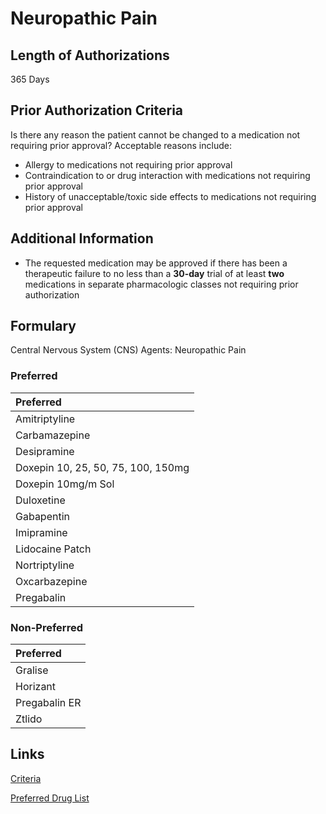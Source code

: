 # Neuropathic Pain

## Length of Authorizations

365 Days

## Prior Authorization Criteria

Is there any reason the patient cannot be changed to a medication not requiring prior approval? Acceptable reasons include:

-   Allergy to medications not requiring prior approval
-   Contraindication to or drug interaction with medications not requiring prior approval
-   History of unacceptable/toxic side effects to medications not requiring prior approval

## Additional Information

-   The requested medication may be approved if there has been a therapeutic failure to no less than a **30-day** trial of at least **two** medications in separate pharmacologic classes not requiring prior authorization

## Formulary

Central Nervous System (CNS) Agents: Neuropathic Pain

### Preferred

| Preferred                          |
| :--------------------------------- |
| Amitriptyline                      |
| Carbamazepine                      |
| Desipramine                        |
| Doxepin 10, 25, 50, 75, 100, 150mg |
| Doxepin 10mg/m Sol                 |
| Duloxetine                         |
| Gabapentin                         |
| Imipramine                         |
| Lidocaine Patch                    |
| Nortriptyline                      |
| Oxcarbazepine                      |
| Pregabalin                         |

### Non-Preferred

| Preferred     |
| :------------ |
| Gralise       |
| Horizant      |
| Pregabalin ER |
| Ztlido        |

## Links

[Criteria](https://pharmacy.medicaid.ohio.gov/sites/default/files/20221001_UPDL_Criteria_APPROVED.pdf#page=40)

[Preferred Drug List](https://pharmacy.medicaid.ohio.gov/sites/default/files/20221001_UPDL_APPROVED_.pdf#page=17)
